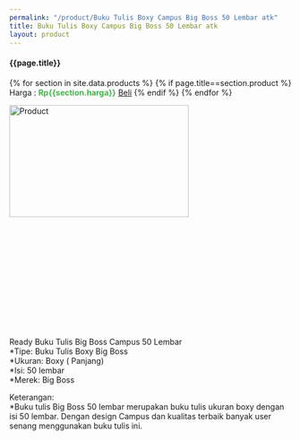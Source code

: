 ```yaml
---
permalink: "/product/Buku Tulis Boxy Campus Big Boss 50 Lembar atk"
title: Buku Tulis Boxy Campus Big Boss 50 Lembar atk
layout: product
---
```


#### {{page.title}}

{% for section in site.data.products %}
	{% if page.title==section.product %}
Harga : <span style="color:#42b549">**Rp{{section.harga}}**</span>  <a class="btn btn-success" href="http://api.whatsapp.com/send?phone={{site.whatsapp}}&text=kak saya mau beli {{page.title}} 1 buah %0A harga%3A {{section.harga}} bayarnya di kampus ia kak %3A)" style="width:100px;">Beli</a>
	{% endif %}
{% endfor %}

<image src="{{site.baseurl}}/img/Buku Tulis Boxy Campus Big Boss 50 Lembar atk.jpg" alt="Product" width="80%" height="50%" style="max-width:400px;max-height:400px"/>

Ready Buku Tulis Big Boss Campus 50 Lembar  
*Tipe: Buku Tulis Boxy Big Boss  
*Ukuran: Boxy ( Panjang)  
*Isi: 50 lembar  
*Merek: Big Boss  
  
Keterangan:  
*Buku tulis Big Boss 50 lembar merupakan buku tulis ukuran boxy dengan isi 50 lembar. Dengan design Campus dan kualitas terbaik banyak user senang menggunakan buku tulis ini.